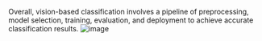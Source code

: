 Overall, vision-based classification involves a pipeline of preprocessing, model selection, training, evaluation, and deployment to achieve accurate classification results.
![image](https://github.com/Jitec-Mebin/vision-tranformer-model/assets/92334853/ab1a5001-4cac-4a7a-8fea-436fc6e7f1ab)
